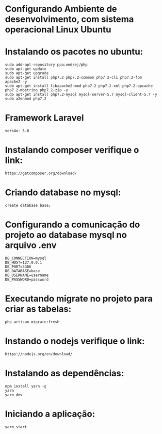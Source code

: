 # Configurando Ambiente de desenvolvimento, com sistema operacional Linux Ubuntu

# Instalando os pacotes no ubuntu:
    sudo add-apt-repository ppa:ondrej/php
    sudo apt-get update
    sudo apt-get upgrade
    sudo apt-get install php7.2 php7.2-common php7.2-cli php7.2-fpm apache2 -y
    sudo apt-get install libapache2-mod-php7.2 php7.2-xml php7.2-opcache php7.2-mbstring php7.2-zip -y
    sudo apt-get install php7.2-mysql mysql-server-5.7 mysql-client-5.7 -y
    sudo a2enmod php7.2
  
# Framework Laravel
    versão: 5.8
  
# Instalando composer verifique o link:
    https://getcomposer.org/download/

# Criando database no mysql:
    create database base;

# Configurando a comunicação do projeto ao database mysql no arquivo .env
    DB_CONNECTION=mysql
    DB_HOST=127.0.0.1
    DB_PORT=3306
    DB_DATABASE=base
    DB_USERNAME=username
    DB_PASSWORD=password

# Executando migrate no projeto para criar as tabelas:
    php artisan migrate:fresh

# Instando o nodejs verifique o link:
    https://nodejs.org/en/download/

# Instalando as dependências:
    npm install yarn -g
    yarn
    yarn dev

# Iniciando a aplicação:
    yarn start

